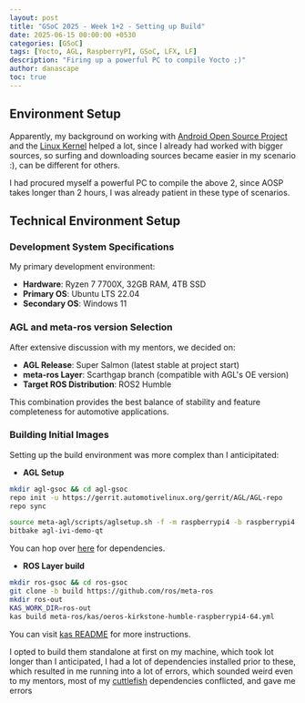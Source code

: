 ```yaml
---
layout: post
title: "GSoC 2025 - Week 1+2 - Setting up Build"
date: 2025-06-15 00:00:00 +0530
categories: [GSoC]
tags: [Yocto, AGL, RaspberryPI, GSoC, LFX, LF]
description: "Firing up a powerful PC to compile Yocto ;)"
author: danascape
toc: true
---
```


## Environment Setup
Apparently, my background on working with [Android Open Source Project][aosp] and the [Linux Kernel][kernel] helped a lot, since I already had worked with bigger sources, so surfing and downloading sources became easier in my scenario :), can be different for others.

I had procured myself a powerful PC to compile the above 2, since AOSP takes longer than 2 hours, I was already patient in these type of scenarios.

## Technical Environment Setup

### Development System Specifications

My primary development environment:
* **Hardware**: Ryzen 7 7700X, 32GB RAM, 4TB SSD
* **Primary OS**: Ubuntu LTS 22.04
* **Secondary OS**: Windows 11

### AGL and meta-ros version Selection
After extensive discussion with my mentors, we decided on:
* **AGL Release**: Super Salmon (latest stable at project start)
* **meta-ros Layer**: Scarthgap branch (compatible with AGL's OE version)
* **Target ROS Distribution**: ROS2 Humble

This combination provides the best balance of stability and feature completeness for automotive applications.

### Building Initial Images

Setting up the build environment was more complex than I anticipitated:

* **AGL Setup**
```bash
mkdir agl-gsoc && cd agl-gsoc
repo init -u https://gerrit.automotivelinux.org/gerrit/AGL/AGL-repo
repo sync
```
```bash
source meta-agl/scripts/aglsetup.sh -f -m raspberrypi4 -b raspberrypi4 agl-flutter agl-devel agl-demo
bitbake agl-ivi-demo-qt
```
You can hop over [here][agl-deps] for dependencies.

* **ROS Layer build**
```bash
mkdir ros-gsoc && cd ros-gsoc
git clone -b build https://github.com/ros/meta-ros
mkdir ros-out
KAS_WORK_DIR=ros-out
kas build meta-ros/kas/oeros-kirkstone-humble-raspberrypi4-64.yml
```
You can visit [kas README][ros-deps] for more instructions.

I opted to build them standalone at first on my machine, which took lot longer than I anticipated, I had a lot of dependencies installed prior to these, which resulted in me running into a lot of errors, which sounded weird even to my mentors, most of my [cuttlefish][cuttlefish] dependencies conflicted, and gave me errors

[aosp]: https://source.android.com/
[kernel]: https://kernel.org/
[agl-deps]: https://docs.automotivelinux.org/en/salmon/#01_Getting_Started/02_Building_AGL_Image/02_Preparing_Your_Build_Host/
[ros-deps]: https://github.com/ros/meta-ros/blob/build/kas/README.md
[cuttlefish]: https://source.android.com/docs/devices/cuttlefish